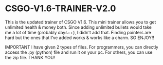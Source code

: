# CSGO-V1.6-TRAINER-V2.0
This is the updated trainer of CSGO V1.6. This mini trainer allows you to get unlimited health &amp; money both. Since adding unlimited bullets would take me a lot of time (probably days++), I didn't add that. Finding pointers are hard but the ones that I've added works &amp; works like a charm. SO ENJOY!!

IMPORTANT
I have given 2 types of files. For programmers, you can directly access the .py (python) file and run it on your pc. For others, you can use the zip file. THANK YOU!
